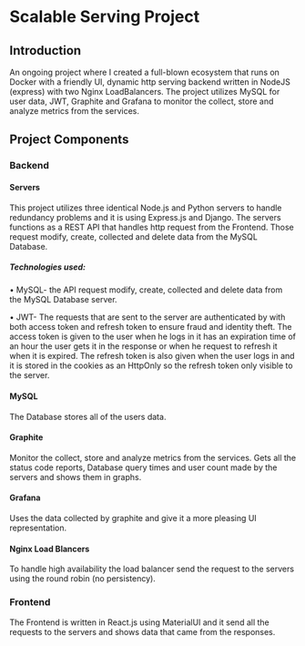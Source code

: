 # Scalable Serving Project
## Introduction

An ongoing project where I created a full-blown ecosystem that runs on Docker with a friendly UI, dynamic http serving backend written in NodeJS (express) with two Nginx LoadBalancers.
The project utilizes MySQL for user data, JWT, Graphite and Grafana to monitor the collect, store and analyze metrics from the services.
## Project Components
### Backend 
#### Servers
This project utilizes three identical Node.js and Python servers to handle redundancy problems and it is using Express.js and Django.
The servers functions as a REST API that handles http request from the Frontend.
Those request modify, create, collected and delete data from the MySQL Database.

##### Technologies used:
•	MySQL- the API request modify, create, collected and delete data from the MySQL Database server.

•	JWT- The requests that are sent to the server are authenticated by with both access token and refresh token to ensure fraud and identity theft. The access token is given to the user when he logs in it has an expiration time of an hour the user gets it in the response or when he request to refresh it when it is expired.
The refresh token is also given when the user logs in and it is stored in the cookies as an HttpOnly so the refresh token only visible to the server.
#### MySQL
The Database stores all of the users data.
#### Graphite
 Monitor the collect, store and analyze metrics from the services.  Gets all the status code reports, Database query times and user count made by the servers and shows them in graphs.
#### Grafana
Uses the data collected by graphite and give it a more pleasing UI representation.  
#### Nginx Load Blancers
To handle high availability the load balancer send the request to the servers using the round robin (no persistency).
### Frontend
The Frontend is written in React.js using MaterialUI and it send all the requests to the servers and shows data that came from the responses.

